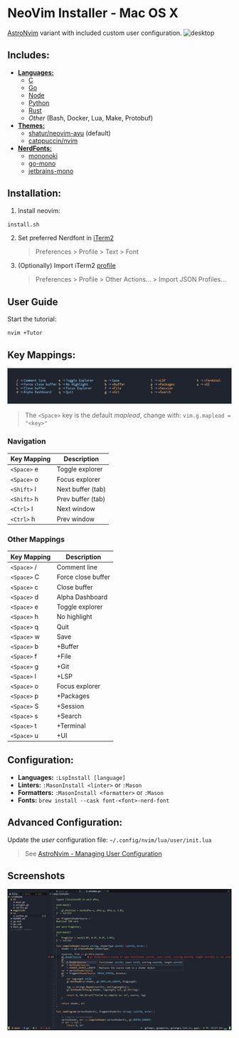 # NeoVim Installer - Mac OS X

[AstroNvim](https://astronvim.github.io) variant with included custom user configuration.
![desktop][desktop]

## Includes:

- [**Languages:**](https://github.com/neovim/nvim-lspconfig/blob/master/doc/server_configurations.md)
  - [C](https://github.com/neovim/nvim-lspconfig/blob/master/doc/server_configurations.md#clangd)
  - [Go](https://github.com/neovim/nvim-lspconfig/blob/master/doc/server_configurations.md#gopls)
  - [Node](https://github.com/neovim/nvim-lspconfig/blob/master/doc/server_configurations.md#tsserver)
  - [Python](https://github.com/neovim/nvim-lspconfig/blob/master/doc/server_configurations.md#pyright)
  - [Rust](https://github.com/neovim/nvim-lspconfig/blob/master/doc/server_configurations.md#rust_analyzer)
  - _Other_ (Bash, Docker, Lua, Make, Protobuf)
- [**Themes:**](https://github.com/topics/neovim-theme)
  - [shatur/neovim-ayu](https://github.com/Shatur/neovim-ayu) (default)
  - [catppuccin/nvim](https://github.com/catppuccin/nvim)
- [**NerdFonts:**](https://www.nerdfonts.com)
  - [mononoki](https://www.programmingfonts.org/#mononoki)
  - [go-mono](https://www.programmingfonts.org/#go-mono)
  - [jetbrains-mono](https://www.programmingfonts.org/#jetbrains-mono)

## Installation:

1. Install neovim:

```sh
install.sh
```

2. Set preferred Nerdfont in [iTerm2](https://iterm2.com)

   > Preferences > Profile > Text > Font

3. (Optionally) Import iTerm2 [profile](profiles/iterm2/Afterglow.json)

   > Preferences > Profile > Other Actions... > Import JSON Profiles...

## User Guide

Start the tutorial:

```
nvim +Tutor
```

## Key Mappings:

![mappings][mappings]

> The `<Space>` key is the default _maplead_, change with: `vim.g.maplead = "<key>"`

### Navigation

| Key Mapping | Description       |
| ----------- | ----------------- |
| `<Space>` e | Toggle explorer   |
| `<Space>` o | Focus explorer    |
| `<Shift>` l | Next buffer (tab) |
| `<Shift>` h | Prev buffer (tab) |
| `<Ctrl>` l  | Next window       |
| `<Ctrl>` h  | Prev window       |

### Other Mappings

| Key Mapping | Description        |
| ----------- | ------------------ |
| `<Space>` / | Comment line       |
| `<Space>` C | Force close buffer |
| `<Space>` c | Close buffer       |
| `<Space>` d | Alpha Dashboard    |
| `<Space>` e | Toggle explorer    |
| `<Space>` h | No highlight       |
| `<Space>` q | Quit               |
| `<Space>` w | Save               |
| `<Space>` b | +Buffer            |
| `<Space>` f | +File              |
| `<Space>` g | +Git               |
| `<Space>` l | +LSP               |
| `<Space>` o | Focus explorer     |
| `<Space>` p | +Packages          |
| `<Space>` S | +Session           |
| `<Space>` s | +Search            |
| `<Space>` t | +Terminal          |
| `<Space>` u | +UI                |

## Configuration:

- **Languages:** `:LspInstall [language]`
- **Linters:** `:MasonInstall <linter>` or `:Mason`
- **Formatters:** `:MasonInstall <formatter>` or `:Mason`
- **Fonts:** `brew install --cask font-<font>-nerd-font`

## Advanced Configuration:

Update the _user_ configuration file: `~/.config/nvim/lua/user/init.lua`

> See [AstroNvim - Managing User Configuration](https://astronvim.github.io/Configuration/manage_user_config)

## Screenshots

![screen][screen]

[desktop]: https://raw.githubusercontent.com/josephbharrison/nvim/main/images/desktop.png
[screen]: https://raw.githubusercontent.com/josephbharrison/nvim/main/images/screen.png
[mappings]: https://raw.githubusercontent.com/josephbharrison/nvim/main/images/mappings.png
